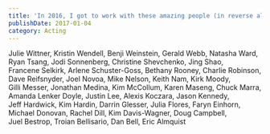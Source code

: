 ```yaml
---
title: 'In 2016, I got to work with these amazing people (in reverse alphabetical order)'
publishDate: 2017-01-04
category: Acting
---
```


Julie&nbsp;Wittner, Kristin&nbsp;Wendell, Benji&nbsp;Weinstein, Gerald&nbsp;Webb, Natasha&nbsp;Ward, Ryan&nbsp;Tsang, Jodi&nbsp;Sonnenberg, Christine&nbsp;Shevchenko, Jing&nbsp;Shao, Francene&nbsp;Selkirk, Arlene&nbsp;Schuster-Goss, Bethany&nbsp;Rooney, Charlie&nbsp;Robinson, Dave&nbsp;Reifsnyder, Joel&nbsp;Novoa, Mike&nbsp;Nelson, Keith&nbsp;Nam, Kirk&nbsp;Moody, Gilli&nbsp;Messer, Jonathan&nbsp;Medina, Kim&nbsp;McCollum, Karen&nbsp;Maseng, Chuck&nbsp;Marra, Amanda&nbsp;Lenker&nbsp;Doyle, Justin&nbsp;Lee, Alexis&nbsp;Koczara, Jason&nbsp;Kennedy, Jeff&nbsp;Hardwick, Kim&nbsp;Hardin, Darrin&nbsp;Glesser, Julia&nbsp;Flores, Faryn&nbsp;Einhorn, Michael&nbsp;Donovan, Rachel&nbsp;Dill, Kim&nbsp;Davis-Wagner, Doug&nbsp;Campbell, Juel&nbsp;Bestrop, Troian&nbsp;Bellisario, Dan&nbsp;Bell, Eric&nbsp;Almquist <!--more-->
